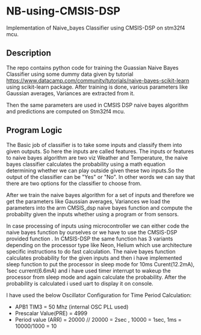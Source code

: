 # NB-using-CMSIS-DSP

Implementation of Naive_bayes Classifier using CMSIS-DSP on stm32f4 mcu.

## Description

The repo contains python code for training the Guassian Naive Bayes Classifier using some dummy data given by tutorial https://www.datacamp.com/community/tutorials/naive-bayes-scikit-learn using scikit-learn package. After training is done, various parameters like Gaussian averages, Variances are extracted from it.

Then the same parameters are used in CMSIS DSP naive bayes algorithm and predictions are computed on Stm32f4 mcu.

## Program Logic

The Basic job of classifier is to take some inputs and classify them into given outputs. So here the inputs are called features. The inputs or features to naive bayes algorithm are two viz Weather and Temperature, the naive bayes classifier calculates the probability using a math equation determining whether we can play outside given these two inputs.So the output of the classifier can be "Yes" or "No". In other words we can say that there are two options for the classifier to choose from.

After we train the naive bayes algorithm for a set of inputs and therefore we get the parameters like Gaussian averages, Variances we load the parameters into the arm CMSIS_dsp naive bayes function and compute the probabilty given the inputs whether using a program or from sensors.

In case processing of inputs using microcontroller we can either code the naive bayes function by ourselves or we have to use the CMSIS-DSP provided function . In CMSIS-DSP the same function has 3 variants depending on the processor type like Neon, Helium which use architecture specific instructions to do fast calculation.
The naive bayes function calculates probability for the given inputs and then i have implemented sleep function to put the processor in sleep mode for 10ms Curent(12.2mA), 1sec current(6.6mA) and i have used timer interrupt to wakeup the processor from sleep mode and again calculate the probability. After the probability is calculated i used uart to display it on console.

I have used the below Oscillator Configuration for Time Period Calculation:
* APB1 TIM3   = 50 Mhz  (internal OSC PLL used)
* Prescalar Value(PRE) = 4999
* Period value (ARR)  =  20000  //   20000 = 2sec , 10000 = 1sec,  1ms = 10000/1000 = 10


